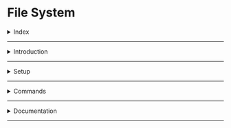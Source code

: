 # File System

<details>
<summary>Index</summary>

## Index

- Introduction
- Commands
- Documentation

</details>

---

<details>
<summary>Introduction</summary>

## Introduction

The File System module in Node.js allows you to work with files and folders on your computer. You can use it to create, read, change, and delete files or directories, making it easy to manage data efficiently.

</details>

---

<details>
<summary>Setup</summary>

## Setup

1. Install `Node.js` on your system
2. Create `fileSystem.js` file for writing script.
3. Import the fs module in your file

```js
const fs = require("fs");
```

4. Add the necessary functions to perform file system operations.

- </details>

---

<details>
<summary>Commands</summary>

## Commands

- Create Folder :
- Create File
- Read Directory
- Create Content
- Read Content
- Update Content
- Delete Content

</details>

---

<details>
<summary>Documentation</summary>

## Documentation

- Official Documentation : [https://nodejs.org/api/fs.html]
- [Official Documentation](./Assets/01-documentation/01-nodejs-documentation.png)

</details>

---
